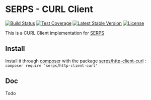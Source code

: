 SERPS - CURL Client
===================

[![Build Status](https://travis-ci.org/serp-scrape/http-client-curl.svg?branch=master)](https://travis-ci.org/serp-scrape/http-client-curl)
[![Test Coverage](https://codeclimate.com/github/serp-scrape/http-client-curl/badges/coverage.svg)](https://codeclimate.com/github/serp-scrape/http-client-curl/coverage)
[![Latest Stable Version](https://poser.pugx.org/serps/http-client-curl/version)](https://packagist.org/packages/serps/http-client-curl)
[![License](https://poser.pugx.org/serps/http-client-curl/license)](https://packagist.org/packages/serps/http-client-curl)


This is a CURL Client implementation for [SERPS](https://github.com/serp-scrape/serps)

Install
-------

Install it through [composer](https://getcomposer.org/) with the package 
[serps/http-client-curl](https://packagist.org/packages/serps/http-client-curl) : ``composer require 'serps/http-client-curl'``

Doc
---

Todo

